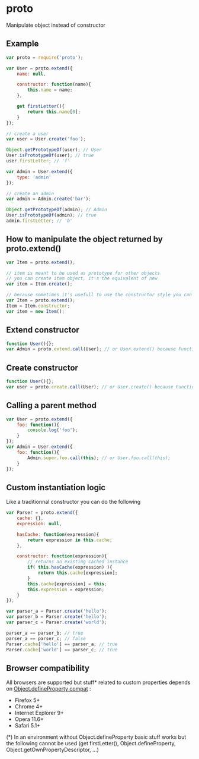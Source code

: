 # proto

Manipulate object instead of constructor

## Example

```javascript
var proto = require('proto');

var User = proto.extend({
	name: null,

	constructor: function(name){
		this.name = name;
	},

	get firstLetter(){
		return this.name[0];
	}
});

// create a user
var user = User.create('foo');

Object.getPrototypeOf(user); // User
User.isPrototypeOf(user); // true
user.firstLetter; // 'f'

var Admin = User.extend({
	type: 'admin'
});

// create an admin
var admin = Admin.create('bar');

Object.getPrototypeOf(admin); // Admin
User.isPrototypeOf(admin); // true
admin.firstLetter; // 'b'
```

## How to manipulate the object returned by proto.extend()

```javascript
var Item = proto.extend();

// item is meant to be used as prototype for other objects
// you can create item object, it's the equivalent of new
var item = Item.create();

// because sometimes it's usefull to use the constructor style you can do the following
var Item = proto.extend();
Item = Item.constructor;
var item = new Item();
```

## Extend constructor

```javascript
function User(){};
var Admin = proto.extend.call(User); // or User.extend() because Function.prototype.extend = proto.extend
```

## Create constructor

```javascript
function User(){};
var user = proto.create.call(User); // or User.create() because Function.prototype.create = proto.create
```

## Calling a parent method

```javascript
var User = proto.extend({
	foo: function(){
		console.log('foo');
	}
});
var Admin = User.extend({
	foo: function(){
		Admin.super.foo.call(this); // or User.foo.call(this);
	}
});
```

## Custom instantiation logic

Like a traditionnal constructor you can do the following

```javascript
var Parser = proto.extend({
	cache: {},
	expression: null,

	hasCache: function(expression){
		return expression in this.cache;
	},

	constructor: function(expression){
		// returns an existing cached instance
		if( this.hasCache(expression) ){
			return this.cache[expression];
		}
		this.cache[expression] = this;
		this.expression = expression;
	}
});

var parser_a = Parser.create('hello');
var parser_b = Parser.create('hello');
var parser_c = Parser.create('world');

parser_a == parser_b; // true
parser_a == parser_c; // false
Parser.cache['hello'] == parser_a; // true
Parser.cache['world'] == parser_c; // true
```

## Browser compatibility

All browsers are supported but stuff* related to custom properties depends on [Object.defineProperty compat](http://kangax.github.io/es5-compat-table/#Object.defineProperty) :
 - Firefox 5+
 - Chrome 4+
 - Internet Explorer 9+
 - Opera 11.6+
 - Safari 5.1+

(*) In an environment without Object.defineProperty basic stuff works but the following cannot be used (get firstLetter(), Object.defineProperty, Object.getOwnPropertyDescriptor, ...)
